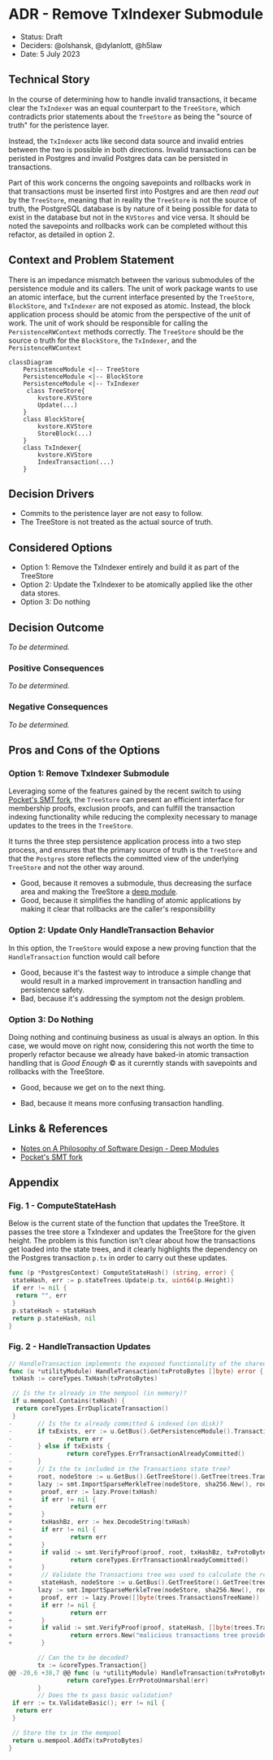# ADR - Remove TxIndexer Submodule

* Status: Draft
* Deciders: @olshansk, @dylanlott, @h5law
* Date: 5 July 2023

## Technical Story

In the course of determining how to handle invalid transactions, it became clear the `TxIndexer` was an equal counterpart to the `TreeStore`, which contradicts prior statements about the `TreeStore` as being the "source of truth" for the peristence layer.

Instead, the `TxIndexer` acts like second data source and invalid entries between the two is possible in both directions. Invalid transactions can be peristed in Postgres and invalid Postgres data can be persisted in transactions.

Part of this work concerns the ongoing savepoints and rollbacks work in that transactions must be inserted first into Postgres and are then _read out_ by the `TreeStore`, meaning that in reality the `TreeStore` is not the source of truth, the PostgreSQL database is by nature of it being possible for data to exist in the database but not in the `KVStores` and vice versa. It should be noted the savepoints and rollbacks work can be completed without this refactor, as detailed in option 2.

## Context and Problem Statement

There is an impedance mismatch between the various submodules of the persistence module and its callers. The unit of work package wants to use an atomic interface, but the current interface presented by the `TreeStore`, `BlockStore`, and `TxIndexer` are not exposed as atomic. Instead, the block application process should be atomic from the perspective of the unit of work. The unit of work should be responsible for calling the `PersistenceRWContext` methods correctly. The `TreeStore` should be the source o truth for the `BlockStore`, the `TxIndexer`, and the `PersistenceRWContext`

```mermaid
classDiagram
    PersistenceModule <|-- TreeStore
    PersistenceModule <|-- BlockStore
    PersistenceModule <|-- TxIndexer
     class TreeStore{        
        kvstore.KVStore
        Update(...)
    }
    class BlockStore{
        kvstore.KVStore
        StoreBlock(...)
    }
    class TxIndexer{
        kvstore.KVStore
        IndexTransaction(...)
    }
```

## Decision Drivers

* Commits to the peristence layer are not easy to follow.
* The TreeStore is not treated as the actual source of truth.

## Considered Options

* Option 1: Remove the TxIndexer entirely and build it as part of the TreeStore
* Option 2: Update the TxIndexer to be atomically applied like the other data stores.
* Option 3: Do nothing

## Decision Outcome

*To be determined.*

### Positive Consequences

*To be determined.*

### Negative Consequences

*To be determined.*

## Pros and Cons of the Options

### Option 1: Remove TxIndexer Submodule

Leveraging some of the features gained by the recent switch to using [Pocket's SMT fork](https://pkg.go.dev/github.com/pokt-network/smt), the `TreeStore` can present an efficient interface for membership proofs, exclusion proofs, and can fulfill the transaction indexing functionality while reducing the complexity necessary to manage updates to the trees in the `TreeStore`.

It turns the three step persistence application process into a two step process, and ensures that the primary source of truth is the `TreeStore` and that the `Postgres` store reflects the committed view of the underlying `TreeStore` and not the other way around.

* Good, because it removes a submodule, thus decreasing the surface area and making the TreeStore a [deep module](https://csruiliu.github.io/blog/20201218-a-philosophy-of-software-design-II/).
* Good, because it simplifies the handling of atomic applications by making it clear that rollbacks are the caller's responsibility

### Option 2: Update Only HandleTransaction Behavior

In this option, the `TreeStore` would expose a new proving function that the `HandleTransaction` function would call before

* Good, because it's the fastest way to introduce a simple change that would result in a marked improvement in transaction handling and persistence safety.
* Bad, because it's addressing the symptom not the design problem.

### Option 3: Do Nothing

Doing nothing and continuing business as usual is always an option. In this case, we would move on right now, considering this not worth the time to properly refactor because we already have baked-in atomic transaction handling that is _Good Enough_ ©️ as it curerntly stands with savepoints and rollbacks with the TreeStore.

* Good, because we get on to the next thing.

- Bad, because it means more confusing transaction handling.

## Links & References

* [Notes on A Philosophy of Software Design - Deep Modules](https://csruiliu.github.io/blog/20201218-a-philosophy-of-software-design-II/)
* [Pocket's SMT fork](https://pkg.go.dev/github.com/pokt-network/smt)

## Appendix

### Fig. 1  - ComputeStateHash

Below is the current state of the function that updates the TreeStore. It passes the tree store a TxIndexer and updates the TreeStore for the given height. The problem is this function isn't clear about how the transactions get loaded into the state trees, and it clearly highlights the dependency on the Postgres transaction `p.tx` in order to carry out these updates.

```go
func (p *PostgresContext) ComputeStateHash() (string, error) {
 stateHash, err := p.stateTrees.Update(p.tx, uint64(p.Height))
 if err != nil {
  return "", err
 }
 p.stateHash = stateHash
 return p.stateHash, nil
}
```

### Fig. 2 - HandleTransaction Updates

```go
// HandleTransaction implements the exposed functionality of the shared utilityModule interface.
func (u *utilityModule) HandleTransaction(txProtoBytes []byte) error {
 txHash := coreTypes.TxHash(txProtoBytes)

 // Is the tx already in the mempool (in memory)?
 if u.mempool.Contains(txHash) {
  return coreTypes.ErrDuplicateTransaction()
 }
-       // Is the tx already committed & indexed (on disk)?
-       if txExists, err := u.GetBus().GetPersistenceModule().TransactionExists(txHash); err != nil {
-               return err
-       } else if txExists {
-               return coreTypes.ErrTransactionAlreadyCommitted()
-       }
+       // Is the tx included in the Transactions state tree?
+       root, nodeStore := u.GetBus().GetTreeStore().GetTree(trees.TransactionTreeName)
+       lazy := smt.ImportSparseMerkleTree(nodeStore, sha256.New(), root)
+        proof, err := lazy.Prove(txHash)
+        if err != nil {
+                return err
+        }
+        txHashBz, err := hex.DecodeString(txHash)
+        if err != nil {
+                return err
+        }
+        if valid := smt.VerifyProof(proof, root, txHashBz, txProtoBytes, lazy.Spec()); valid {
+                return coreTypes.ErrTransactionAlreadyCommitted()
+        }
+        // Validate the Transactions tree was used to calculate the root hash
+        stateHash, nodeStore := u.GetBus().GetTreeStore().GetTree(trees.RootTreeName)
+       lazy := smt.ImportSparseMerkleTree(nodeStore, sha256.New(), root)
+        proof, err := lazy.Prove([]byte(trees.TransactionsTreeName))
+        if err != nil {
+                return err
+        }
+        if valid := smt.VerifyProof(proof, stateHash, []byte(trees.TransactionsTreeName), root, lazy.Spec()); valid {
+                return errors.New("malicious transactions tree provided - not part of previous state hash")
+        }

        // Can the tx be decoded?
        tx := &coreTypes.Transaction{}
@@ -20,6 +38,7 @@ func (u *utilityModule) HandleTransaction(txProtoBytes []byte) error {
                return coreTypes.ErrProtoUnmarshal(err)
        }
        // Does the tx pass basic validation?
 if err := tx.ValidateBasic(); err != nil {
  return err
 }

 // Store the tx in the mempool
 return u.mempool.AddTx(txProtoBytes)
}
```
